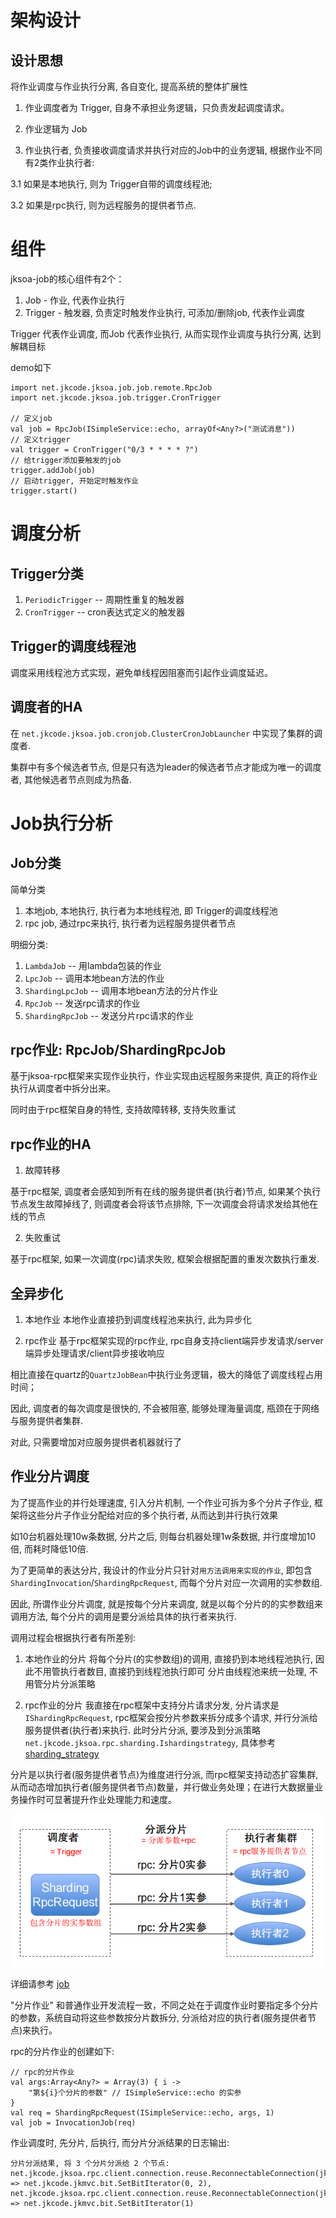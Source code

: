 # 架构设计

## 设计思想

将作业调度与作业执行分离, 各自变化, 提高系统的整体扩展性

1. 作业调度者为 Trigger, 自身不承担业务逻辑，只负责发起调度请求。

2. 作业逻辑为 Job

3. 作业执行者, 负责接收调度请求并执行对应的Job中的业务逻辑, 根据作业不同有2类作业执行者:

3.1 如果是本地执行, 则为 Trigger自带的调度线程池;

3.2 如果是rpc执行, 则为远程服务的提供者节点.

# 组件
jksoa-job的核心组件有2个：

1. Job - 作业, 代表作业执行
2. Trigger - 触发器, 负责定时触发作业执行, 可添加/删除job, 代表作业调度

Trigger 代表作业调度, 而Job 代表作业执行, 从而实现作业调度与执行分离, 达到解耦目标

demo如下

```
import net.jkcode.jksoa.job.job.remote.RpcJob
import net.jkcode.jksoa.job.trigger.CronTrigger

// 定义job
val job = RpcJob(ISimpleService::echo, arrayOf<Any?>("测试消息"))
// 定义trigger
val trigger = CronTrigger("0/3 * * * * ?")
// 给trigger添加要触发的job
trigger.addJob(job)
// 启动trigger, 开始定时触发作业
trigger.start()
```

# 调度分析

## Trigger分类
1. `PeriodicTrigger` -- 周期性重复的触发器
2. `CronTrigger` -- cron表达式定义的触发器

## Trigger的调度线程池
调度采用线程池方式实现，避免单线程因阻塞而引起作业调度延迟。

## 调度者的HA
在 `net.jkcode.jksoa.job.cronjob.ClusterCronJobLauncher` 中实现了集群的调度者.

集群中有多个候选者节点, 但是只有选为leader的候选者节点才能成为唯一的调度者, 其他候选者节点则成为热备.

# Job执行分析

## Job分类

简单分类
1. 本地job, 本地执行, 执行者为本地线程池, 即 Trigger的调度线程池
2. rpc job, 通过rpc来执行, 执行者为远程服务提供者节点

明细分类:
1. `LambdaJob` -- 用lambda包装的作业
2. `LpcJob` -- 调用本地bean方法的作业
3. `ShardingLpcJob` -- 调用本地bean方法的分片作业
4. `RpcJob` -- 发送rpc请求的作业
5. `ShardingRpcJob` -- 发送分片rpc请求的作业

## rpc作业: RpcJob/ShardingRpcJob

基于jksoa-rpc框架来实现作业执行，作业实现由远程服务来提供, 真正的将作业执行从调度者中拆分出来。

同时由于rpc框架自身的特性, 支持故障转移, 支持失败重试

## rpc作业的HA
1. 故障转移

基于rpc框架, 调度者会感知到所有在线的服务提供者(执行者)节点, 如果某个执行节点发生故障掉线了, 则调度者会将该节点排除, 下一次调度会将请求发给其他在线的节点

2. 失败重试

基于rpc框架, 如果一次调度(rpc)请求失败, 框架会根据配置的重发次数执行重发.

## 全异步化

1. 本地作业
本地作业直接扔到调度线程池来执行, 此为异步化

2. rpc作业
基于rpc框架实现的rpc作业, rpc自身支持client端异步发请求/server端异步处理请求/client异步接收响应

相比直接在quartz的`QuartzJobBean`中执行业务逻辑，极大的降低了调度线程占用时间；

因此, 调度者的每次调度是很快的, 不会被阻塞, 能够处理海量调度, 瓶颈在于网络与服务提供者集群.

对此, 只需要增加对应服务提供者机器就行了

## 作业分片调度

为了提高作业的并行处理速度, 引入分片机制, 一个作业可拆为多个分片子作业, 框架将这些分片子作业分配给对应的多个执行者, 从而达到并行执行效果

如10台机器处理10w条数据, 分片之后, 则每台机器处理1w条数据, 并行度增加10倍, 而耗时降低10倍.

为了更简单的表达分片, 我设计的作业分片只针对`用方法调用来实现的作业`, 即包含 `ShardingInvocation`/`ShardingRpcRequest`, 而每个分片对应一次调用的实参数组.

因此, 所谓作业分片调度, 就是按每个分片来调度, 就是以每个分片的的实参数组来调用方法, 每个分片的调用是要分派给具体的执行者来执行.

调用过程会根据执行者有所差别:

1. 本地作业的分片
将每个分片(的实参数组)的调用, 直接扔到本地线程池执行, 因此不用管执行者数目, 直接扔到线程池执行即可
分片由线程池来统一处理, 不用管分片分派策略

2. rpc作业的分片
我直接在rpc框架中支持分片请求分发, 分片请求是 `IShardingRpcRequest`, rpc框架会按分片参数来拆分成多个请求, 并行分派给服务提供者(执行者)来执行.
此时分片分派, 要涉及到分派策略 `net.jkcode.jksoa.rpc.sharding.Ishardingstrategy`, 具体参考 [sharding_strategy](sharding_strategy.md)

分片是以执行者(服务提供者节点)为维度进行分派, 而rpc框架支持动态扩容集群, 从而动态增加执行者(服务提供者节点)数量，并行做业务处理；在进行大数据量业务操作时可显著提升作业处理能力和速度。

![](img/sharding.png)

详细请参考 [job](job.md)

"分片作业" 和普通作业开发流程一致，不同之处在于调度作业时要指定多个分片的参数，系统自动将这些参数按分片数拆分, 分派给对应的执行者(服务提供者节点)来执行。

rpc的分片作业的创建如下:

```
// rpc的分片作业
val args:Array<Any?> = Array(3) { i ->
    "第${i}个分片的参数" // ISimpleService::echo 的实参
}
val req = ShardingRpcRequest(ISimpleService::echo, args, 1)
val job = InvocationJob(req)
```

作业调度时, 先分片, 后执行, 而分片分派结果的日志输出:

```
分片分派结果, 将 3 个分片分派给 2 个节点:
net.jkcode.jksoa.rpc.client.connection.reuse.ReconnectableConnection(jkr://192.168.61.183:9080) => net.jkcode.jkmvc.bit.SetBitIterator(0, 2),
net.jkcode.jksoa.rpc.client.connection.reuse.ReconnectableConnection(jkr://192.168.61.184:9080) => net.jkcode.jkmvc.bit.SetBitIterator(1)
```

